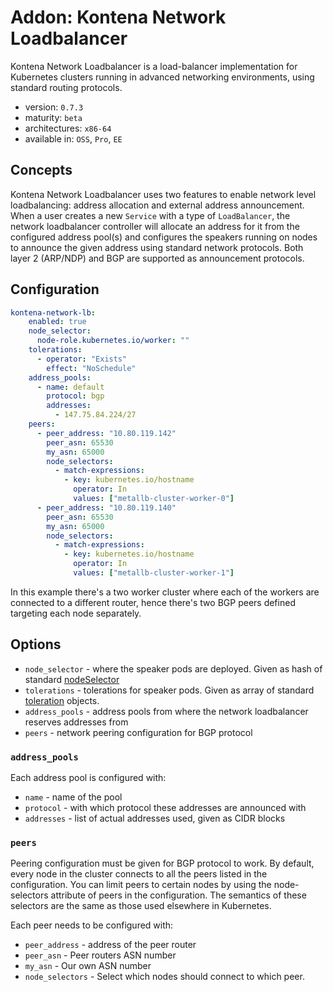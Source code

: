# Addon: Kontena Network Loadbalancer

Kontena Network Loadbalancer is a load-balancer implementation for Kubernetes clusters running in advanced networking environments, using standard routing protocols.

- version: `0.7.3`
- maturity: `beta`
- architectures: `x86-64`
- available in: `OSS`, `Pro`, `EE`

## Concepts

Kontena Network Loadbalancer uses two features to enable network level loadbalancing: address allocation and external address announcement. When a user creates a new `Service` with a type of `LoadBalancer`, the network loadbalancer controller will allocate an address for it from the configured address pool(s) and configures the speakers running on nodes to announce the given address using standard network protocols. Both layer 2 (ARP/NDP) and BGP are supported as announcement protocols.

## Configuration

```yaml
kontena-network-lb:
    enabled: true
    node_selector:
      node-role.kubernetes.io/worker: ""
    tolerations:
      - operator: "Exists"
        effect: "NoSchedule"
    address_pools:
      - name: default
        protocol: bgp
        addresses:
          - 147.75.84.224/27
    peers:
      - peer_address: "10.80.119.142"
        peer_asn: 65530
        my_asn: 65000
        node_selectors:
          - match-expressions:
            - key: kubernetes.io/hostname
              operator: In
              values: ["metallb-cluster-worker-0"]
      - peer_address: "10.80.119.140"
        peer_asn: 65530
        my_asn: 65000
        node_selectors:
          - match-expressions:
            - key: kubernetes.io/hostname
              operator: In
              values: ["metallb-cluster-worker-1"]
```

In this example there's a two worker cluster where each of the workers are connected to a different router, hence there's two BGP peers defined targeting each node separately.

## Options

* `node_selector` - where the speaker pods are deployed. Given as hash of standard [nodeSelector](https://kubernetes.io/docs/concepts/configuration/assign-pod-node/#nodeselector)
* `tolerations` - tolerations for speaker pods. Given as array of standard [toleration](https://kubernetes.io/docs/concepts/configuration/taint-and-toleration/) objects.
* `address_pools` - address pools from where the network loadbalancer reserves addresses from
* `peers` - network peering configuration for BGP protocol

### `address_pools`

Each address pool is configured with:
* `name` - name of the pool
* `protocol` - with which protocol these addresses are announced with
* `addresses` - list of actual addresses used, given as CIDR blocks

### `peers`

Peering configuration must be given for BGP protocol to work. By default, every node in the cluster connects to all the peers listed in the configuration. You can limit peers to certain nodes by using the node-selectors attribute of peers in the configuration. The semantics of these selectors are the same as those used elsewhere in Kubernetes.

Each peer needs to be configured with:
* `peer_address` - address of the peer router
* `peer_asn` - Peer routers ASN number
* `my_asn` - Our own ASN number
* `node_selectors` - Select which nodes should connect to which peer.